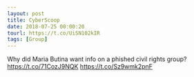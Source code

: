 ```yaml
---
layout: post
title: CyberScoop
date: 2018-07-25 00:00:20
tourl: https://t.co/UiSN102kIR
tags: [Group]
---
```

Why did Maria Butina want info on a phished civil rights group? https://t.co/71CozJ9NQK https://t.co/Sz9wmk2pnF